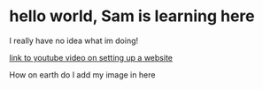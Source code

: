 <html>

<h1>hello world, Sam is learning here</h1>
  <p>I really have no idea what im doing!</p>
    <a href="https://www.youtube.com/watch?v=NQP89ish9t8">link to youtube video on setting up a website<a/>
    
  <p>How on earth do I add my image in here</p>
    <img="C:\Users\samue\Downloads\20220401_230624.jpg">
  
</html>
